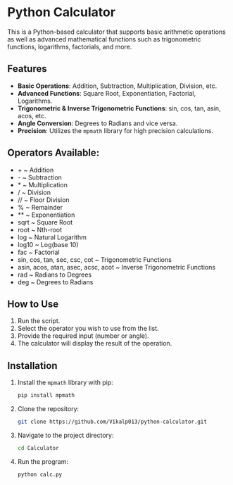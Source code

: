 # Python Calculator

This is a Python-based calculator that supports basic arithmetic operations as well as advanced mathematical functions such as trigonometric functions, logarithms, factorials, and more.

## Features

- **Basic Operations**: Addition, Subtraction, Multiplication, Division, etc.
- **Advanced Functions**: Square Root, Exponentiation, Factorial, Logarithms.
- **Trigonometric & Inverse Trigonometric Functions**: sin, cos, tan, asin, acos, etc.
- **Angle Conversion**: Degrees to Radians and vice versa.
- **Precision**: Utilizes the `mpmath` library for high precision calculations.

## Operators Available:
- \+ ~ Addition
- \- ~ Subtraction
- \* ~ Multiplication
- / ~ Division
- // ~ Floor Division
- % ~ Remainder
- ** ~ Exponentiation
- sqrt ~ Square Root
- root ~ Nth-root
- log ~ Natural Logarithm
- log10 ~ Log(base 10)
- fac ~ Factorial
- sin, cos, tan, sec, csc, cot ~ Trigonometric Functions
- asin, acos, atan, asec, acsc, acot ~ Inverse Trigonometric Functions
- rad ~ Radians to Degrees
- deg ~ Degrees to Radians

## How to Use

1. Run the script.
2. Select the operator you wish to use from the list.
3. Provide the required input (number or angle).
4. The calculator will display the result of the operation.


## Installation

1. Install the `mpmath` library with pip:

    ```bash
    pip install mpmath
    ```

2. Clone the repository:
    ```bash
    git clone https://github.com/Vikalp013/python-calculator.git
    ```

3. Navigate to the project directory:
    ```bash
    cd Calculator
    ```

4. Run the program:
    ```bash
    python calc.py
    ```
